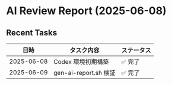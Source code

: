 # AI Review Report (2025-06-08)
## Recent Tasks
| 日時       | タスク内容             | ステータス |
| ---------- | ---------------------- | ---------- |
| 2025-06-08 | Codex 環境初期構築     | ✅ 完了    |
| 2025-06-09 | gen-ai-report.sh 検証 | ✅ 完了    |
